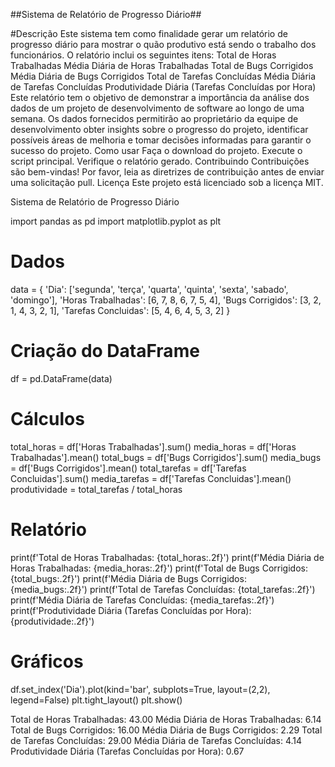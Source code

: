 ##Sistema de Relatório de Progresso Diário##

#Descrição
Este sistema tem como finalidade gerar um relatório de progresso diário para mostrar o quão produtivo está sendo o trabalho dos funcionários. O relatório inclui os seguintes itens:
Total de Horas Trabalhadas
Média Diária de Horas Trabalhadas
Total de Bugs Corrigidos
Média Diária de Bugs Corrigidos
Total de Tarefas Concluídas
Média Diária de Tarefas Concluídas
Produtividade Diária (Tarefas Concluídas por Hora)
Este relatório tem o objetivo de demonstrar a importância da análise dos dados de um projeto de desenvolvimento de software ao longo de uma semana. Os dados fornecidos permitirão ao proprietário da equipe de desenvolvimento obter insights sobre o progresso do projeto, identificar possíveis áreas de melhoria e tomar decisões informadas para garantir o sucesso do projeto.
Como usar
Faça o download do projeto.
Execute o script principal.
Verifique o relatório gerado.
Contribuindo
Contribuições são bem-vindas! Por favor, leia as diretrizes de contribuição antes de enviar uma solicitação pull.
Licença
Este projeto está licenciado sob a licença MIT.




Sistema de Relatório de Progresso Diário

import pandas as pd
import matplotlib.pyplot as plt


# Dados
data = {
    'Dia': ['segunda', 'terça', 'quarta', 'quinta', 'sexta', 'sabado', 'domingo'],
    'Horas Trabalhadas': [6, 7, 8, 6, 7, 5, 4],
    'Bugs Corrigidos': [3, 2, 1, 4, 3, 2, 1],
    'Tarefas Concluidas': [5, 4, 6, 4, 5, 3, 2]
}


# Criação do DataFrame
df = pd.DataFrame(data)


# Cálculos
total_horas = df['Horas Trabalhadas'].sum()
media_horas = df['Horas Trabalhadas'].mean()
total_bugs = df['Bugs Corrigidos'].sum()
media_bugs = df['Bugs Corrigidos'].mean()
total_tarefas = df['Tarefas Concluidas'].sum()
media_tarefas = df['Tarefas Concluidas'].mean()
produtividade = total_tarefas / total_horas


# Relatório
print(f'Total de Horas Trabalhadas: {total_horas:.2f}')
print(f'Média Diária de Horas Trabalhadas: {media_horas:.2f}')
print(f'Total de Bugs Corrigidos: {total_bugs:.2f}')
print(f'Média Diária de Bugs Corrigidos: {media_bugs:.2f}')
print(f'Total de Tarefas Concluídas: {total_tarefas:.2f}')
print(f'Média Diária de Tarefas Concluídas: {media_tarefas:.2f}')
print(f'Produtividade Diária (Tarefas Concluídas por Hora): {produtividade:.2f}')


# Gráficos
df.set_index('Dia').plot(kind='bar', subplots=True, layout=(2,2), legend=False)
plt.tight_layout()
plt.show()






Total de Horas Trabalhadas: 43.00
Média Diária de Horas Trabalhadas: 6.14
Total de Bugs Corrigidos: 16.00
Média Diária de Bugs Corrigidos: 2.29
Total de Tarefas Concluídas: 29.00
Média Diária de Tarefas Concluídas: 4.14
Produtividade Diária (Tarefas Concluídas por Hora): 0.67






